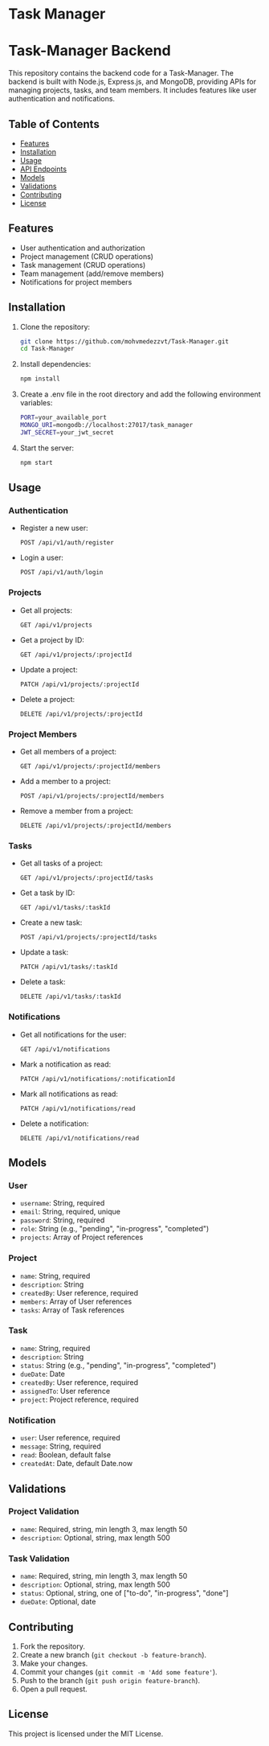 # Task Manager

# Task-Manager Backend

This repository contains the backend code for a Task-Manager. The backend is built with Node.js, Express.js, and MongoDB, providing APIs for managing projects, tasks, and team members. It includes features like user authentication and notifications.

## Table of Contents

- [Features](#features)
- [Installation](#installation)
- [Usage](#usage)
- [API Endpoints](#api-endpoints)
- [Models](#models)
- [Validations](#validations)
- [Contributing](#contributing)
- [License](#license)

## Features

- User authentication and authorization
- Project management (CRUD operations)
- Task management (CRUD operations)
- Team management (add/remove members)
- Notifications for project members

## Installation

1. Clone the repository:
    ```bash
    git clone https://github.com/mohvmedezzvt/Task-Manager.git
    cd Task-Manager
    ```

2. Install dependencies:
    ```bash
    npm install
    ```

3. Create a .env file in the root directory and add the following environment variables:
    ```bash
    PORT=your_available_port
    MONGO_URI=mongodb://localhost:27017/task_manager
    JWT_SECRET=your_jwt_secret
    ```

4. Start the server:
    ```bash
    npm start
    ```

## Usage

### Authentication

- Register a new user:
  ```http
  POST /api/v1/auth/register
  ```

- Login a user:
  ```http
  POST /api/v1/auth/login
  ```

### Projects

- Get all projects:
  ```http
  GET /api/v1/projects
  ```

- Get a project by ID:
  ```http
  GET /api/v1/projects/:projectId
  ```

- Update a project:
  ```http
  PATCH /api/v1/projects/:projectId
  ```

- Delete a project:
  ```http
  DELETE /api/v1/projects/:projectId
  ```

### Project Members

- Get all members of a project:
  ```http
  GET /api/v1/projects/:projectId/members
  ```

- Add a member to a project:
  ```http
  POST /api/v1/projects/:projectId/members
  ```

- Remove a member from a project:
  ```http
  DELETE /api/v1/projects/:projectId/members
  ```

### Tasks

- Get all tasks of a project:
  ```http
  GET /api/v1/projects/:projectId/tasks
  ```

- Get a task by ID:
  ```http
  GET /api/v1/tasks/:taskId
  ```

- Create a new task:
  ```http
  POST /api/v1/projects/:projectId/tasks
  ```

- Update a task:
  ```http
  PATCH /api/v1/tasks/:taskId
  ```

- Delete a task:
  ```http
  DELETE /api/v1/tasks/:taskId
  ```

### Notifications

- Get all notifications for the user:
  ```http
  GET /api/v1/notifications
  ```

- Mark a notification as read:
  ```http
  PATCH /api/v1/notifications/:notificationId
  ```

- Mark all notifications as read:
  ```http
  PATCH /api/v1/notifications/read
  ```

- Delete a notification:
  ```http
  DELETE /api/v1/notifications/read
  ```

## Models

### User

- `username`: String, required
- `email`: String, required, unique
- `password`: String, required
- `role`: String (e.g., "pending", "in-progress", "completed")
- `projects`: Array of Project references

### Project

- `name`: String, required
- `description`: String
- `createdBy`: User reference, required
- `members`: Array of User references
- `tasks`: Array of Task references

### Task

- `name`: String, required
- `description`: String
- `status`: String (e.g., "pending", "in-progress", "completed")
- `dueDate`: Date
- `createdBy`: User reference, required
- `assignedTo`: User reference
- `project`: Project reference, required

### Notification

- `user`: User reference, required
- `message`: String, required
- `read`: Boolean, default false
- `createdAt`: Date, default Date.now

## Validations

### Project Validation

- `name`: Required, string, min length 3, max length 50
- `description`: Optional, string, max length 500

### Task Validation

- `name`: Required, string, min length 3, max length 50
- `description`: Optional, string, max length 500
- `status`: Optional, string, one of ["to-do", "in-progress", "done"]
- `dueDate`: Optional, date

## Contributing

1. Fork the repository.
2. Create a new branch (`git checkout -b feature-branch`).
3. Make your changes.
4. Commit your changes (`git commit -m 'Add some feature'`).
5. Push to the branch (`git push origin feature-branch`).
6. Open a pull request.

## License

This project is licensed under the MIT License.

